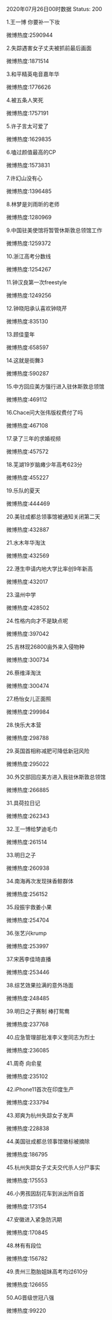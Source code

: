 2020年07月26日00时数据
Status: 200

1.王一博 你要补一下妆

微博热度:2590944

2.失踪遇害女子丈夫被抓前最后画面

微博热度:1871514

3.和平精英电音嘉年华

微博热度:1776626

4.被五条人笑死

微博热度:1757191

5.许子言太可爱了

微博热度:1629835

6.嗑过颜值最高的CP

微博热度:1573831

7.许幻山没有心

微博热度:1396485

8.林梦是刘雨昕的老师

微博热度:1280969

9.中国驻美使馆将暂管休斯敦总领馆工作

微博热度:1259372

10.浙江高考分数线

微博热度:1254267

11.钟汉良第一次freestyle

微博热度:1249256

12.钟晓阳承认喜欢钟晓芹

微博热度:835130

13.顾佳童年

微博热度:658597

14.这就是街舞3

微博热度:590287

15.中方回应美方强行进入驻休斯敦总领馆

微博热度:469112

16.Chace问大张伟版权费付了吗

微博热度:467108

17.录了三年的求婚视频

微博热度:457572

18.芜湖19岁脑瘫少年高考623分

微博热度:455227

19.乐队的夏天

微博热度:444469

20.美驻成都总领事馆被通知关闭第二天

微博热度:432887

21.水木年华淘汰

微博热度:432569

22.港生申请内地大学比率创9年新高

微博热度:432017

23.温州中学

微博热度:428502

24.性格内向才不是缺点呢

微博热度:397042

25.吉林现26800亩外来入侵物种

微博热度:300734

26.蔡维泽淘汰

微博热度:300474

27.杨怡女儿正面照

微博热度:299984

28.快乐大本营

微博热度:298788

29.英国首相称减肥可降低新冠风险

微博热度:295022

30.外交部回应美方进入我驻休斯敦总领馆

微博热度:266885

31.具荷拉日记

微博热度:262343

32.王一博给梦迪毛巾

微博热度:261514

33.明日之子

微博热度:260938

34.南海再次发现抹香鲸群体

微博热度:256152

35.段振宇救姜小果

微博热度:254704

36.张艺兴krump

微博热度:253997

37.宋茜李佳琦直播

微博热度:253446

38.综艺效果拉满的意外场面

微博热度:248485

39.明日之子赛制 棒打鸳鸯

微博热度:237768

40.应急管理部批准李义奎同志为烈士

微博热度:236085

41.周奇 向俞星

微博热度:235102

42.iPhone11首次在印度生产

微博热度:233794

43.郑爽为杭州失踪女子发声

微博热度:228838

44.美国驻成都总领事馆徽标被摘除

微博热度:186795

45.杭州失踪女子丈夫交代杀人分尸事实

微博热度:175553

46.小男孩因刮花车到派出所自首

微博热度:173154

47.安徽进入紧急防汛期

微博热度:170845

48.林有有段位

微博热度:156782

49.贵州三胞胎姐妹高考均过610分

微博热度:126655

50.AG晋级世冠八强

微博热度:99220

